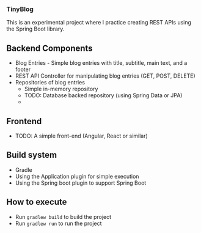 ### TinyBlog

This is an experimental project where I practice creating REST APIs using the Spring Boot library.

## Backend Components
- Blog Entries - Simple blog entries with title, subtitle, main text, and a footer
- REST API Controller for manipulating blog entries (GET, POST, DELETE)
- Repositories of blog entries
  - Simple in-memory repository  
  - TODO: Database backed repository (using Spring Data or JPA)
  - 
## Frontend
- TODO: A simple front-end (Angular, React or similar)

## Build system
- Gradle
- Using the Application plugin for simple execution
- Using the Spring boot plugin to support Spring Boot

## How to execute
- Run ```gradlew build``` to build the project
- Run ```gradlew run``` to run the project
